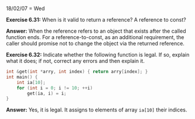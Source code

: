 18/02/07 = Wed

**Exercise  6.31:**  When  is  it  valid  to  return  a  reference?  A  reference  to const?

**Answer:** When the reference refers to an object that exists after the called function ends. For a reference-to-const, as an additional requirement, the caller should promise not to change the object via the returned reference.

**Exercise 6.32:** Indicate whether the following function is legal. If so, explain what it does; if not, correct any errors and then explain it.

```c++
int &get(int *arry, int index) { return arry[index]; }
int main() {
    int ia[10];
    for (int i = 0; i != 10; ++i)
        get(ia, i) = i;
}
```

**Answer:** Yes, it is legal. It assigns to elements of array `ia[10]` their indices.